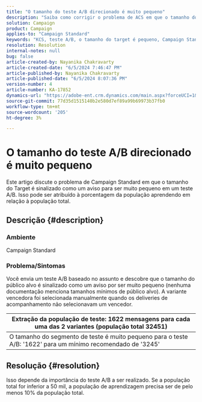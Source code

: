 ```yaml
---
title: "O tamanho do teste A/B direcionado é muito pequeno"
description: "Saiba como corrigir o problema de ACS em que o tamanho do Target é sinalizado como um aviso por ser muito pequeno em um teste A/B."
solution: Campaign
product: Campaign
applies-to: "Campaign Standard"
keywords: "KCS, teste A/B, o tamanho do target é pequeno, Campaign Standard, ACS"
resolution: Resolution
internal-notes: null
bug: false
article-created-by: Nayanika Chakravarty
article-created-date: "6/5/2024 7:46:47 PM"
article-published-by: Nayanika Chakravarty
article-published-date: "6/5/2024 8:07:36 PM"
version-number: 4
article-number: KA-17852
dynamics-url: "https://adobe-ent.crm.dynamics.com/main.aspx?forceUCI=1&pagetype=entityrecord&etn=knowledgearticle&id=a3eaea54-7423-ef11-840b-6045bd006b25"
source-git-commit: 77d35d1515140b2e580d7ef89a99b69973b37fb0
workflow-type: tm+mt
source-wordcount: '205'
ht-degree: 3%

---
```


# O tamanho do teste A/B direcionado é muito pequeno


Este artigo discute o problema de Campaign Standard em que o tamanho do Target é sinalizado como um aviso para ser muito pequeno em um teste A/B. Isso pode ser atribuído à porcentagem da população aprendendo em relação à população total.

## Descrição {#description}


### <b>Ambiente</b>

Campaign Standard

### <b>Problema/Sintomas</b>

Você envia um teste A/B baseado no assunto e descobre que o tamanho do público alvo é sinalizado como um aviso por ser muito pequeno (nenhuma documentação menciona tamanhos mínimos de público alvo). A variante vencedora foi selecionada manualmente quando os deliveries de acompanhamento não selecionavam um vencedor.


| Extração da população de teste: 1622 mensagens para cada uma das 2 variantes (população total 32451) |
| --- |
| O tamanho do segmento de teste é muito pequeno para o teste A/B: &#39;1622&#39; para um mínimo recomendado de &#39;3245&#39; |



## Resolução {#resolution}


Isso depende da importância do teste A/B a ser realizado. Se a população total for inferior a 50 mil, a população de aprendizagem precisa ser de pelo menos 10% da população total.
